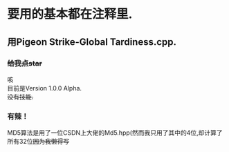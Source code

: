 # 要用的基本都在注释里.
## 用Pigeon Strike-Global Tardiness.cpp.
### ~~给我点star~~
咳  
目前是Version 1.0.0 Alpha.  
~~没有技能.~~  
### 有辣！
MD5算法是用了一位CSDN上大佬的Md5.hpp(然而我只用了其中的4位,却计算了所有32位~~因为我懒得写~~
